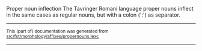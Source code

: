 Proper noun inflection
The Tavringer Romani language proper nouns inflect in the same cases as regular
nouns, but with a colon (':') as separator.

* * *

<small>This (part of) documentation was generated from [src/fst/morphology/affixes/propernouns.lexc](https://github.com/giellalt/lang-rmu-x-testing/blob/main/src/fst/morphology/affixes/propernouns.lexc)</small>

---

